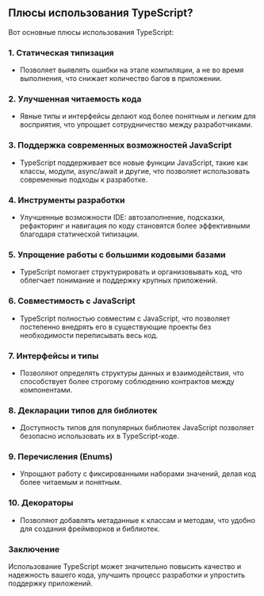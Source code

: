 ## Плюсы использования TypeScript?

Вот основные плюсы использования TypeScript:

### 1. **Статическая типизация**
   - Позволяет выявлять ошибки на этапе компиляции, а не во время выполнения, что снижает количество багов в приложении.

### 2. **Улучшенная читаемость кода**
   - Явные типы и интерфейсы делают код более понятным и легким для восприятия, что упрощает сотрудничество между разработчиками.

### 3. **Поддержка современных возможностей JavaScript**
   - TypeScript поддерживает все новые функции JavaScript, такие как классы, модули, async/await и другие, что позволяет использовать современные подходы к разработке.

### 4. **Инструменты разработки**
   - Улучшенные возможности IDE: автозаполнение, подсказки, рефакторинг и навигация по коду становятся более эффективными благодаря статической типизации.

### 5. **Упрощение работы с большими кодовыми базами**
   - TypeScript помогает структурировать и организовывать код, что облегчает понимание и поддержку крупных приложений.

### 6. **Совместимость с JavaScript**
   - TypeScript полностью совместим с JavaScript, что позволяет постепенно внедрять его в существующие проекты без необходимости переписывать весь код.

### 7. **Интерфейсы и типы**
   - Позволяют определять структуры данных и взаимодействия, что способствует более строгому соблюдению контрактов между компонентами.

### 8. **Декларации типов для библиотек**
   - Доступность типов для популярных библиотек JavaScript позволяет безопасно использовать их в TypeScript-коде.

### 9. **Перечисления (Enums)**
   - Упрощают работу с фиксированными наборами значений, делая код более читаемым и понятным.

### 10. **Декораторы**
   - Позволяют добавлять метаданные к классам и методам, что удобно для создания фреймворков и библиотек.

### Заключение
Использование TypeScript может значительно повысить качество и надежность вашего кода, улучшить процесс разработки и упростить поддержку приложений.